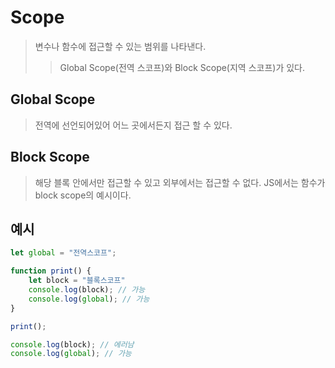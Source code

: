 # Scope

> 변수나 함수에 접근할 수 있는 범위를 나타낸다.
>
> > Global Scope(전역 스코프)와
> > Block Scope(지역 스코프)가 있다.

## Global Scope
> 전역에 선언되어있어 어느 곳에서든지 접근 할 수 있다.

## Block Scope
> 해당 블록 안에서만 접근할 수 있고 외부에서는 접근할 수 없다. JS에서는 함수가 block scope의 예시이다.

## 예시
```js
let global = "전역스코프";

function print() {
    let block = "블록스코프"
    console.log(block); // 가능
    console.log(global); // 가능
}

print();

console.log(block); // 에러남
console.log(global); // 가능
```